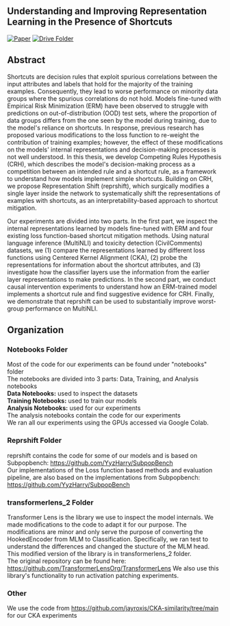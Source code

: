 ## Understanding and Improving Representation Learning in the Presence of Shortcuts

[![Paper](https://img.shields.io/badge/Paper-007ACC?style=for-the-badge&labelColor=007ACC)](https://drive.google.com/file/d/1kUKYPgOuO7L0O2zEAoE1sgTRpFLr8Cp4/view?usp=sharing)
[![Drive Folder](https://img.shields.io/badge/Drive_Folder-007ACC?style=for-the-badge&labelColor=007ACC)](https://drive.google.com/drive/folders/1T_b7RTp3zTHDRM1Z27c7m__Smff6FWpV?usp=sharing)

## Abstract 
Shortcuts are decision rules that exploit spurious correlations between the input attributes and labels that hold for the majority of the training examples. Consequently, they lead to worse performance on minority data groups where the spurious correlations do not hold. Models fine-tuned with Empirical Risk Minimization (ERM) have been observed to struggle with predictions on out-of-distribution (OOD) test sets, where the proportion of data groups differs from the one seen by the model during training, due to the model's reliance on shortcuts. In response, previous research has proposed various modifications to the loss function to re-weight the contribution of training examples; however, the effect of these modifications on the models' internal representations and decision-making processes is not well understood. In this thesis, we develop Competing Rules Hypothesis (CRH), which describes the model's decision-making process as a competition between an intended rule and a shortcut rule, as a framework to understand how models implement simple shortcuts. Building on CRH, we propose Representation Shift (reprshift), which surgically modifies a single layer inside the network to systematically shift the representations of examples with shortcuts, as an interpretability-based approach to shortcut mitigation. 

Our experiments are divided into two parts. In the first part, we inspect the internal representations learned by models fine-tuned with ERM and four existing loss function-based shortcut mitigation methods. Using natural language inference (MultiNLI) and toxicity detection (CivilComments) datasets, we (1) compare the representations learned by different loss functions using Centered Kernel Alignment (CKA), (2) probe the representations for information about the shortcut attributes, and (3) investigate how the classifier layers use the information from the earlier layer representations to make predictions. In the second part, we conduct causal intervention experiments to understand how an ERM-trained model implements a shortcut rule and find suggestive evidence for CRH. Finally, we demonstrate that reprshift can be used to substantially improve worst-group performance on MultiNLI.


## Organization
### Notebooks Folder
Most of the code for our experiments can be found under "notebooks" folder <br>
The notebooks are divided into 3 parts: Data, Training, and Analysis notebooks <br>
**Data Notebooks:**  used to inspect the datasets <br>
**Training Notebooks:** used to train our models <br>
**Analysis Notebooks:** used for our experiments <br>
The analysis notebooks contain the code for our experiments <br>
We ran all our experiments using the GPUs accessed via Google Colab.

### Reprshift Folder
reprshift contains the code for some of our models and is based on Subpopbench: https://github.com/YyzHarry/SubpopBench <br>
Our implementations of the Loss function based methods and evaluation pipeline, are also based on the implementations from Subpopbench:  https://github.com/YyzHarry/SubpopBench

### transformerlens_2 Folder
Transformer Lens is the library we use to inspect the model internals. We made modifications to the code to adapt it for our purpose. The modifications are minor and only serve the purpose of converting the HookedEncoder from MLM to Classification. Specifically, we ran test to understand the differences and changed the stucture of the MLM head. This modified version of the library is in transformerlens_2 folder.  <br>
The original repository can be found here: https://github.com/TransformerLensOrg/TransformerLens
We also use this library's functionality to run activation patching experiments. 

### Other
We use the code from https://github.com/jayroxis/CKA-similarity/tree/main for our CKA experiments
